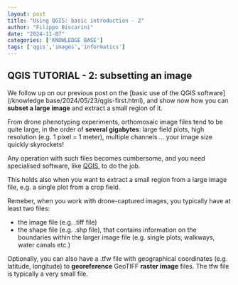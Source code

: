 ```yaml
---
layout: post
title: "Using QGIS: basic introduction - 2"
author: "Filippo Biscarini"
date: "2024-11-07"
categories: ['KNOWLEDGE BASE']
tags: ['qgis','images','informatics']
---
```


## QGIS TUTORIAL - 2: subsetting an image

We follow up on our previous post on the [basic use of the QGIS software](/knowledge base/2024/05/23/qgis-first.html),
and show now how you can **subset a large image** and extract a small region of it.

From drone phenotyping experiments, orthomosaic image files tend to be quite large, in the order
of **several gigabytes**: large field plots, high resolution (e.g. 1 pixel = 1 meter), multiple channels ... 
your image size quickly skyrockets!

Any operation with such files becomes cumbersome, and you need specialised software, 
like [QGIS](https://www.qgis.org/en/site/), to do the job.

This holds also when you want to extract a small region from a large image file,
e.g. a single plot from a crop field.

Remeber, when you work with drone-captured images, you typically have at least two files:

- the image file (e.g. .tiff file)
- the shape file (e.g. .shp file), that contains information on the boundaries within the larger image file (e.g. single plots, walkways, water canals etc.)

Optionally, you can also have a .tfw file with geographical coordinates (e.g. latitude, longitude) to **georeference** GeoTIFF **raster image** files.
The tfw file is typically a very small file.


